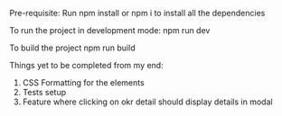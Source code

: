 Pre-requisite:
Run npm install or npm i to install all the dependencies

To run the project in development mode:
npm run dev

To build the project
npm run build


Things yet to be completed from my end:

1. CSS Formatting for the elements
2. Tests setup
3. Feature where clicking on okr detail should display details in modal

